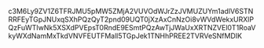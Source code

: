 c3M6Ly9ZV1Z6TFRJMU5pMW5ZMjA2VUVOdWJrZzJVMUZUYm1adlV6STNRRFEyTGpJNUxqSXhPQzQyT2pnd09UQT0jXzAxCnNzOi8vWVdWekxURXlPQzFuWTIwNk5XSXdPVEpsT0RndE9ESmtPQzAwTjJWaUxXRTNZVEl0T1RoaVkyWXdNamMxTkdVNVFEUTFMall5TGpJek1TNHhPREE2TVRVeSNfMDIK